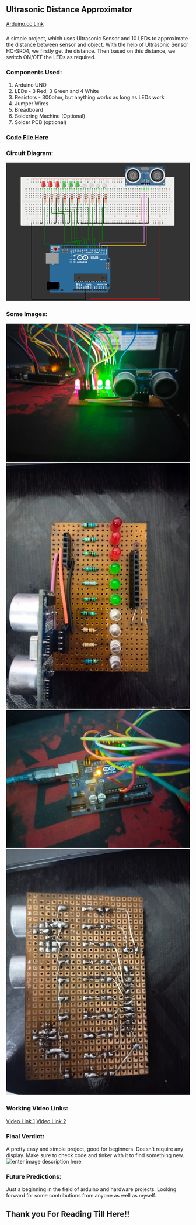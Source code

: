 ﻿## Ultrasonic Distance Approximator
[Arduino.cc Link ](https://create.arduino.cc/projecthub/Gurneet1928/arduino-distance-approximator-a096d7?ref=user&ref_id=1376560&offset=0)
###

A simple project, which uses Ultrasonic Sensor and 10 LEDs to approximate the distance between sensor and object.
With the help of Ultrasonic Sensor HC-SR04, we firstly get the distance.
Then based on this distance, we switch ON/OFF the LEDs as required.

### Components Used:

 1. Arduino UNO
 2. LEDs - 3 Red, 3 Green and 4 White
 3. Resistors - 300ohm, but anything works as long as LEDs work
 4. Jumper Wires
 5. Breadboard
 6. Soldering Machine (Optional)
 7. Solder PCB (optional)

### [Code File Here](/distance_lights.ino)
### Circuit Diagram:
![Circuit Diagram](/circuit.png)
### Some Images:
![Side View](/side_view.jpeg)
![Top View](/top_view.jpeg)
![Arduino](/arduino.jpeg)
![Bottom View](/bottom_view.jpeg)
### Working Video Links:
[Video Link 1](https://drive.google.com/file/d/1lZ_sZellYPwiGUo9p_ixAzsSBGlQeP7X/view?usp=share_link)
[Video Link 2](https://drive.google.com/file/d/1lUHe_T1M3umD-KOhG8Di-NatpH3H3uCv/view?usp=share_link)

### Final Verdict:
A pretty easy and simple project, good for beginners. Doesn't require any display. Make sure to check code and tinker with it to find something new.
![enter image description here](https://media.giphy.com/media/o1i0XbXsqd4CALDbnj/giphy.gif)

### Future Predictions:

Just a beginning in the field of arduino and hardware projects. Looking forward for some contributions from anyone as well as myself. 

## Thank you For Reading Till Here!!
